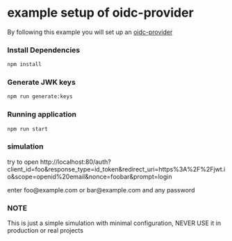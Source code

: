# example setup of oidc-provider

By following this example you will set up an [oidc-provider](https://github.com/panva/node-oidc-provider)

### Install Dependencies
```bash
npm install
```

### Generate JWK keys
```bash
npm run generate:keys
```

### Running application
```bash
npm run start
```

### simulation
<p>try to open http://localhost:80/auth?client_id=foo&response_type=id_token&redirect_uri=https%3A%2F%2Fjwt.io&scope=openid%20email&nonce=foobar&prompt=login</p>
<p>enter foo@example.com or bar@example.com and any password</p>

### NOTE
This is just a simple simulation with minimal configuration, NEVER USE it in production or real projects